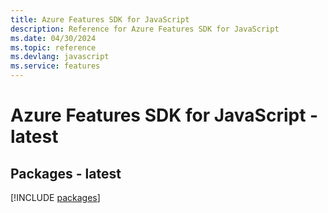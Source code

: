 ```yaml
---
title: Azure Features SDK for JavaScript
description: Reference for Azure Features SDK for JavaScript
ms.date: 04/30/2024
ms.topic: reference
ms.devlang: javascript
ms.service: features
---
```

# Azure Features SDK for JavaScript - latest
## Packages - latest
[!INCLUDE [packages](features-index.md)]